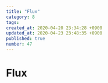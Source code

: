 ```yaml
---
title: "Flux"
category: 8
tags: 
created_at: 2020-04-20 23:34:28 +0900
updated_at: 2020-04-23 23:48:35 +0900
published: true
number: 47
---
```


# Flux
